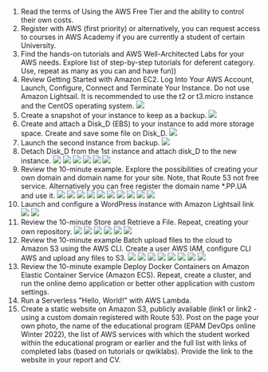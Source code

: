 1. Read the terms of Using the AWS Free Tier and the ability to control their own costs.
2. Register with AWS (first priority) or alternatively, you can request access to courses in AWS 
Academy if you are currently a student of certain University.
3. Find the hands-on tutorials and AWS Well-Architected Labs for your AWS needs. Explore list of 
step-by-step tutorials for deferent category. Use, repeat as many as you can and have fun))
4. Review Getting Started with Amazon EC2. Log Into Your AWS Account, Launch, Configure, Connect 
and Terminate Your Instance. Do not use Amazon Lightsail. It is recommended to use the t2 or 
t3.micro instance and the CentOS operating system.
![](https://github.com/Dmitriy282/DevOps_online_Vinnytsia_2022Q1Q2/blob/main/m2/task2.2/task4.png)
5. Create a snapshot of your instance to keep as a backup.
![](https://github.com/Dmitriy282/DevOps_online_Vinnytsia_2022Q1Q2/blob/main/m2/task2.2/task5.png)
6. Create and attach a Disk_D (EBS) to your instance to add more storage space. Create and save 
some file on Disk_D.
![](https://github.com/Dmitriy282/DevOps_online_Vinnytsia_2022Q1Q2/blob/main/m2/task2.2/task6.png)
7. Launch the second instance from backup.
![](https://github.com/Dmitriy282/DevOps_online_Vinnytsia_2022Q1Q2/blob/main/m2/task2.2/task7.png)
8. Detach Disk_D from the 1st instance and attach disk_D to the new instance.
![](https://github.com/Dmitriy282/DevOps_online_Vinnytsia_2022Q1Q2/blob/main/m2/task2.2/task8.png)
![](https://github.com/Dmitriy282/DevOps_online_Vinnytsia_2022Q1Q2/blob/main/m2/task2.2/task8.1.png)
![](https://github.com/Dmitriy282/DevOps_online_Vinnytsia_2022Q1Q2/blob/main/m2/task2.2/task8.2.png)
![](https://github.com/Dmitriy282/DevOps_online_Vinnytsia_2022Q1Q2/blob/main/m2/task2.2/task8.3.png)
![](https://github.com/Dmitriy282/DevOps_online_Vinnytsia_2022Q1Q2/blob/main/m2/task2.2/task8.4.png)
![](https://github.com/Dmitriy282/DevOps_online_Vinnytsia_2022Q1Q2/blob/main/m2/task2.2/task8.5.png)
9. Review the 10-minute example. Explore the possibilities of creating your own domain and 
domain name for your site. Note, that Route 53 not free service. Alternatively you can free 
register the domain name *.PP.UA and use it.
![](https://github.com/Dmitriy282/DevOps_online_Vinnytsia_2022Q1Q2/blob/main/m2/task2.2/task9.png)
![](https://github.com/Dmitriy282/DevOps_online_Vinnytsia_2022Q1Q2/blob/main/m2/task2.2/task9.1.png)
![](https://github.com/Dmitriy282/DevOps_online_Vinnytsia_2022Q1Q2/blob/main/m2/task2.2/task9.2.png)
![](https://github.com/Dmitriy282/DevOps_online_Vinnytsia_2022Q1Q2/blob/main/m2/task2.2/task9.3.png)
![](https://github.com/Dmitriy282/DevOps_online_Vinnytsia_2022Q1Q2/blob/main/m2/task2.2/task9.4.png)
![](https://github.com/Dmitriy282/DevOps_online_Vinnytsia_2022Q1Q2/blob/main/m2/task2.2/task9.5.png)
![](https://github.com/Dmitriy282/DevOps_online_Vinnytsia_2022Q1Q2/blob/main/m2/task2.2/task9.5%20(2).png)
![](https://github.com/Dmitriy282/DevOps_online_Vinnytsia_2022Q1Q2/blob/main/m2/task2.2/task9.5%20(3).png)
![](https://github.com/Dmitriy282/DevOps_online_Vinnytsia_2022Q1Q2/blob/main/m2/task2.2/task9.5%20(4).png)
![](https://github.com/Dmitriy282/DevOps_online_Vinnytsia_2022Q1Q2/blob/main/m2/task2.2/task9.5%20(5).png)
10. Launch and configure a WordPress instance with Amazon Lightsail link
![](https://github.com/Dmitriy282/DevOps_online_Vinnytsia_2022Q1Q2/blob/main/m2/task2.2/task10.png)
![](https://github.com/Dmitriy282/DevOps_online_Vinnytsia_2022Q1Q2/blob/main/m2/task2.2/task10.1.png)
11. Review the 10-minute Store and Retrieve a File. Repeat, creating your own repository.
![](https://github.com/Dmitriy282/DevOps_online_Vinnytsia_2022Q1Q2/blob/main/m2/task2.2/task11.png)
![](https://github.com/Dmitriy282/DevOps_online_Vinnytsia_2022Q1Q2/blob/main/m2/task2.2/task11.1.png)
![](https://github.com/Dmitriy282/DevOps_online_Vinnytsia_2022Q1Q2/blob/main/m2/task2.2/task11.2.png)
![](https://github.com/Dmitriy282/DevOps_online_Vinnytsia_2022Q1Q2/blob/main/m2/task2.2/task11.3.png)
![](https://github.com/Dmitriy282/DevOps_online_Vinnytsia_2022Q1Q2/blob/main/m2/task2.2/task11.4.png)
![](https://github.com/Dmitriy282/DevOps_online_Vinnytsia_2022Q1Q2/blob/main/m2/task2.2/task11.5.png)
12. Review the 10-minute example Batch upload files to the cloud to Amazon S3 using the AWS CLI.
Create a user AWS IAM, configure CLI AWS and upload any files to S3. 
![](https://github.com/Dmitriy282/DevOps_online_Vinnytsia_2022Q1Q2/blob/main/m2/task2.2/task12.png)
![](https://github.com/Dmitriy282/DevOps_online_Vinnytsia_2022Q1Q2/blob/main/m2/task2.2/task12.1.png)
![](https://github.com/Dmitriy282/DevOps_online_Vinnytsia_2022Q1Q2/blob/main/m2/task2.2/task12.2.png)
![](https://github.com/Dmitriy282/DevOps_online_Vinnytsia_2022Q1Q2/blob/main/m2/task2.2/task12.3.png)
![](https://github.com/Dmitriy282/DevOps_online_Vinnytsia_2022Q1Q2/blob/main/m2/task2.2/task12.4.png)
![](https://github.com/Dmitriy282/DevOps_online_Vinnytsia_2022Q1Q2/blob/main/m2/task2.2/task12.5.png)
![](https://github.com/Dmitriy282/DevOps_online_Vinnytsia_2022Q1Q2/blob/main/m2/task2.2/task12.6.png)
![](https://github.com/Dmitriy282/DevOps_online_Vinnytsia_2022Q1Q2/blob/main/m2/task2.2/task12.7.png)
13. Review the 10-minute example Deploy Docker Containers on Amazon Elastic Container Service 
(Amazon ECS). Repeat, create a cluster, and run the online demo application or better other
application with custom settings.
![]()
14. Run a Serverless "Hello, World!" with AWS Lambda.
![]()
15. Create a static website on Amazon S3, publicly available (link1 or link2 - using a custom domain 
registered with Route 53). Post on the page your own photo, the name of the educational 
program (EPAM DevOps online Winter 2022), the list of AWS services with which the student 
worked within the educational program or earlier and the full list with links of completed labs 
(based on tutorials or qwiklabs). Provide the link to the website in your report and СV.
![]()
